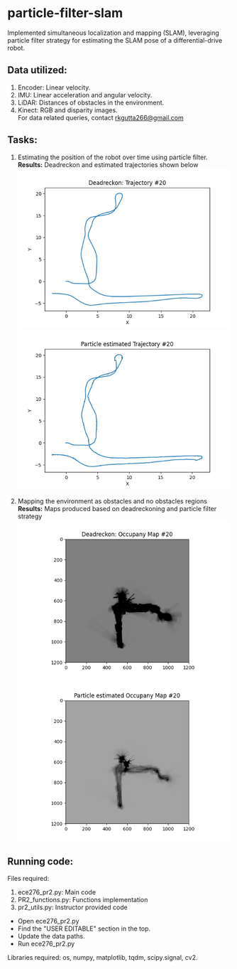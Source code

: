 # particle-filter-slam
Implemented simultaneous localization and mapping (SLAM), leveraging particle filter strategy for estimating the SLAM pose of a differential-drive robot.

## Data utilized:
1. Encoder: Linear velocity.
2. IMU: Linear acceleration and angular velocity.
3. LiDAR: Distances of obstacles in the environment.
4. Kinect: RGB and disparity images.
<br>For data related queries, contact rkgutta266@gmail.com

## Tasks:
1. Estimating the position of the robot over time using particle filter. <br>
**Results:** Deadreckon and estimated trajectories shown below <br>
![Deadreackon](/plots_images/drkn_traject_20.png) <br>
![Particle filter](/plots_images/Ptraject_20.png)

2. Mapping the environment as obstacles and no obstacles regions<br>
**Results:** Maps produced based on deadreckoning and particle filter strategy <br>
![Deadreackon_map](/plots_images/map_20.png) <br>
![Particle filter_map](/plots_images/Pmap_20.png)

## Running code:
Files required: 
1. ece276_pr2.py: Main code
2. PR2_functions.py: Functions implementation
3. pr2_utils.py: Instructor provided code

* Open ece276_pr2.py
* Find the "USER EDITABLE" section in the top.
* Update the data paths.
* Run ece276_pr2.py

Libraries required: os, numpy, matplotlib, tqdm, scipy.signal, cv2.
